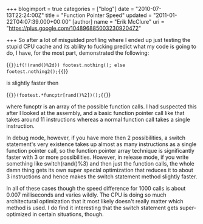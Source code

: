 +++
blogimport = true
categories = ["blog"]
date = "2010-07-13T22:24:00Z"
title = "Function Pointer Speed"
updated = "2011-01-22T04:07:39.000+00:00"
[author]
name = "Erik McClure"
uri = "https://plus.google.com/104896885003230920472"

+++
So after a lot of misguided profiling where I ended up just testing the stupid CPU cache and its ability to fucking predict what my code is going to do, I have, for the most part, demonstrated the following:

{{<code>}}if(!(rand()%2d)) footest.nothing();
else footest.nothing2();{{</code>}}

is slightly faster then

{{<code>}}(footest.*funcptr[rand()%2])();{{</code>}}

where funcptr is an array of the possible function calls. I had suspected this after I looked at the assembly, and a basic function pointer call like that takes around 11 instructions whereas a normal function call takes a single instruction.

In debug mode, however, if you have more then 2 possibilities, a switch statement's very existence takes up almost as many instructions as a single function pointer call, so the function pointer array technique is significantly faster with 3 or more possibilities. However, in release mode, if you write something like switch(rand()%3) and then just the function calls, the whole damn thing gets its own super special optimization that reduces it to about 3 instructions and hence makes the switch statement method slightly faster.

In all of these cases though the speed difference for 1000 calls is about 0.007 milliseconds and varies wildly. The CPU is doing so much architectural optimization that it most likely doesn't really matter which method is used. I do find it interesting that the switch statement gets super-optimized in certain situations, though.
